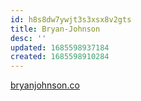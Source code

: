 ```yaml
---
id: h8s8dw7ywjt3s3xsx8v2gts
title: Bryan-Johnson
desc: ''
updated: 1685598937184
created: 1685598910284
---
```


[bryanjohnson.co](https://www.bryanjohnson.co/)

